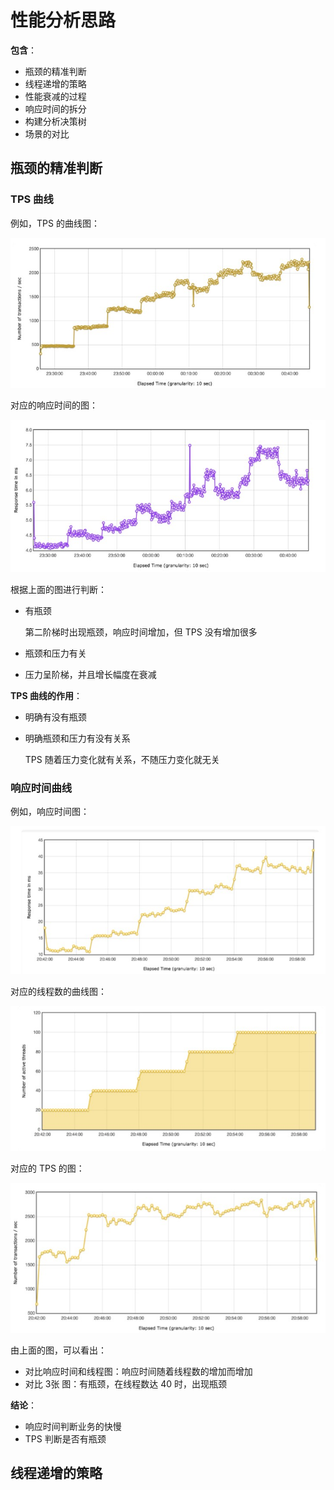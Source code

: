 # 性能分析思路

**包含**：

+ 瓶颈的精准判断
+ 线程递增的策略
+ 性能衰减的过程
+ 响应时间的拆分
+ 构建分析决策树
+ 场景的对比

## 瓶颈的精准判断

### TPS 曲线

例如，TPS 的曲线图：

![tps曲线](./images/tps曲线.jpg)

对应的响应时间的图：

![响应时间图1](./images/响应时间图1.jpg)

根据上面的图进行判断：

+ 有瓶颈

  第二阶梯时出现瓶颈，响应时间增加，但 TPS 没有增加很多

+ 瓶颈和压力有关

+ 压力呈阶梯，并且增长幅度在衰减

**TPS 曲线的作用**：

+ 明确有没有瓶颈

+ 明确瓶颈和压力有没有关系

  TPS 随着压力变化就有关系，不随压力变化就无关

### 响应时间曲线

例如，响应时间图：

![响应时间图2](./images/响应时间图2.jpg)

对应的线程数的曲线图：

![线程图](./images/线程图.jpg)

对应的 TPS 的图：

![对应tps图](./images/对应tps图.jpg)

由上面的图，可以看出：

+ 对比响应时间和线程图：响应时间随着线程数的增加而增加
+ 对比 3张 图：有瓶颈，在线程数达 40 时，出现瓶颈

**结论**：

+ 响应时间判断业务的快慢
+ TPS 判断是否有瓶颈

## 线程递增的策略

